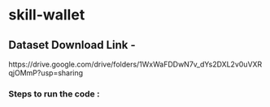 # skill-wallet
<h2> Dataset Download Link - </h2> https://drive.google.com/drive/folders/1WxWaFDDwN7v_dYs2DXL2v0uVXRqjOMmP?usp=sharing
<br>
<h3>Steps to run the code :</h3><br>

